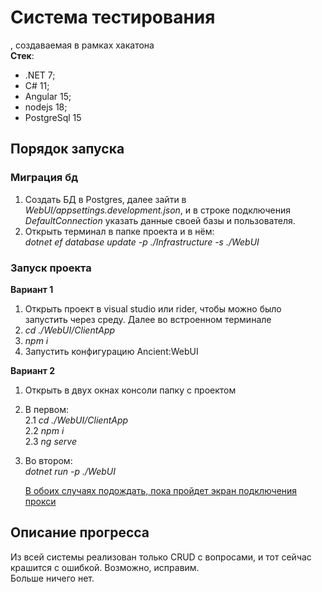 # Система тестирования
, создаваемая в рамках хакатона  
**Стек**:  
- .NET 7;  
- C# 11;  
- Angular 15;
- nodejs 18;  
- PostgreSql 15
## Порядок запуска 
### Миграция бд
1. Создать БД в Postgres, далее зайти в *WebUI/appsettings.development.json*, и в строке подключения *DefaultConnection* указать данные своей базы и пользователя.
2. Открыть терминал в папке проекта и в нём:  
   *dotnet ef database update -p ./Infrastructure -s ./WebUI*

### Запуск проекта
**Вариант 1**
1. Открыть проект в visual studio или rider, чтобы можно было запустить через среду.
   Далее во встроенном терминале  
2. *cd ./WebUI/ClientApp*  
3. *npm i*  
4. Запустить конфигурацию Ancient:WebUI
  
**Вариант 2**
1. Открыть в двух окнах консоли папку с проектом  
2. В первом:  
  2.1 *cd ./WebUI/ClientApp*  
  2.2 *npm i*  
  2.3 *ng serve*  
3. Во втором:  
    *dotnet run -p ./WebUI*
  
   <ins>В обоих случаях подождать, пока пройдет экран подключения прокси</ins>

## Описание прогресса
Из всей системы реализован только CRUD с вопросами, и тот сейчас крашится с ошибкой. Возможно, исправим.  
Больше ничего нет.
